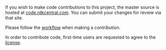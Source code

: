 If you wish to make code contributions to this project, the master source is hosted at [code.rdkcentral.com](https://code.rdkcentral.com/r/#/admin/projects/rdkb/components/opensource/ccsp/RdkPlatformManager).
You can submit your changes for review via that site.

Please follow the [workflow](https://wiki.rdkcentral.com/display/CMF/Gerrit+Development+Workflow) when making a contribution.

In order to contribute code, first-time users are requested to agree to the [license](https://wiki.rdkcentral.com/signup.action).

